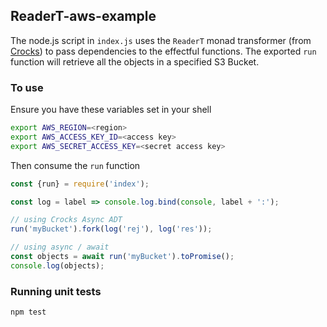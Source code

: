 ## ReaderT-aws-example

The node.js script in `index.js` uses the `ReaderT` monad transformer (from 
[Crocks](https://crocks.dev/docs/crocks/ReaderT.html)) to pass dependencies to the effectful functions.
The exported `run` function will retrieve all the objects in a specified S3 Bucket.

### To use

Ensure you have these variables set in your shell

```bash
export AWS_REGION=<region>
export AWS_ACCESS_KEY_ID=<access key>
export AWS_SECRET_ACCESS_KEY=<secret access key>
```

Then consume the `run` function

```js
const {run} = require('index');

const log = label => console.log.bind(console, label + ':');

// using Crocks Async ADT
run('myBucket').fork(log('rej'), log('res'));

// using async / await
const objects = await run('myBucket').toPromise();
console.log(objects);
```

### Running unit tests

```bash
npm test
```